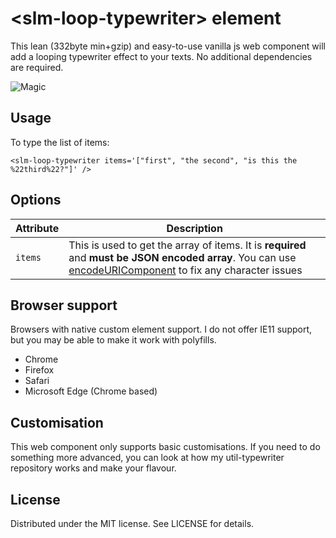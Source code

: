 # &lt;slm-loop-typewriter&gt; element

This lean (332byte min+gzip) and easy-to-use vanilla js web component will add a looping typewriter effect to your texts. No additional dependencies are required.

![Magic](https://c.tenor.com/b8TEBW18djwAAAAC/amazed-magic.gif)

## Usage

To type the list of items:

`<slm-loop-typewriter items='["first", "the second", "is this the %22third%22?"]' />`

## Options

| Attribute | Description                                                                                                                                                                                                                                                      |
| --------- | ---------------------------------------------------------------------------------------------------------------------------------------------------------------------------------------------------------------------------------------------------------------- |
| `items`   | This is used to get the array of items. It is **required** and **must be JSON encoded array**. You can use [encodeURIComponent](https://developer.mozilla.org/en-US/docs/Web/JavaScript/Reference/Global_Objects/encodeURIComponent) to fix any character issues |

## Browser support

Browsers with native custom element support. I do not offer IE11 support, but you may be able to make it work with polyfills.

-   Chrome
-   Firefox
-   Safari
-   Microsoft Edge (Chrome based)

## Customisation

This web component only supports basic customisations. If you need to do something more advanced, you can look at how my util-typewriter repository works and make your flavour.

## License

Distributed under the MIT license. See LICENSE for details.
